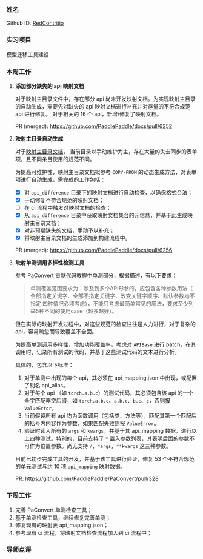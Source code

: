 ### 姓名

Github ID: [RedContritio](https://github.com/RedContritio)

### 实习项目

模型迁移工具建设


### 本周工作

1. **添加部分缺失的 api 映射文档**

    对于映射主目录文件中，存在部分 api 尚未开发映射文档。为实现映射主目录的自动生成，需要先对缺失的 api 映射文档进行补充并对存量的不符合规范 api 进行修复。
    对于相关的 16 个 api，新增/修复了映射文档。

    PR (merged): https://github.com/PaddlePaddle/docs/pull/6252

2. **映射主目录自动生成**

    对于[映射主目录文档](https://github.com/PaddlePaddle/docs/blob/develop/docs/guides/model_convert/convert_from_pytorch/pytorch_api_mapping_cn.md)，
    当前目录以手动维护为主，存在大量的失去同步的表单项，且不同条目使用的规范不同。

    为提高可维护性，映射主目录文档拟参考 `COPY-FROM` 的动态生成方法，对表单项进行自动生成，需完成的工作包括：

    - [x] 对 `api_difference` 目录下的映射文档进行自动检查，以确保格式合法；
    - [x] 手动修复不符合规范的映射文档；
    - [ ] 在 ci 流程中触发对映射文档的检查；
    - [x] 从 `api_difference` 目录中获取映射文档集合的元信息，并基于此生成映射主目录文档；
    - [x] 对非预期缺失的文档，手动予以补充；
    - [x] 将映射主目录文档的生成添加到构建流程中。

    PR (merged): https://github.com/PaddlePaddle/docs/pull/6256


3. **映射单测调用多样性检测工具**
    
    参考 [PaConvert 贡献代码教程中单测部分](https://github.com/PaddlePaddle/PaConvert/blob/master/docs/CONTRIBUTING.md#步骤5编写单元测试)，根据描述，有以下要求：

    > 单测覆盖范围要求为：涉及到多个API形参的，应包含各种参数用法（ 全部指定关键字、全部不指定关键字、改变关键字顺序、默认参数均不指定 四种情况必须考虑），不能只考虑最简单常见的用法，要求至少列举5种不同的使用case（越多越好）。

    但在实际的映射开发过程中，对这些规范的检查往往是人力进行，对于复杂的 api，容易疏忽而导致覆盖不全面。

    为提高单测调用多样性，增加功能覆盖率，考虑对 `APIBase` 进行 patch，在其调用时，记录所有测试的代码，并基于这些测试代码的文本进行分析。

    具体的，包含以下标准：

    1. 对于单测中出现的每个 api，其必须在 api_mapping.json 中出现，或配置了别名 api_alias。
    2. 对于每个 api （如 `torch.a.b.c`）的测试代码，其必须包含该 api 的一个全字匹配非空后缀，如 `torch.a.b.c`、`a.b.c`、`b.c`、`c`，否则报 `ValueError`。
    3. 当前假设所有 api 均为函数调用（包括类、方法等），匹配其第一个匹配后的括号内内容作为参数，如果匹配失败则报 `ValueError`。
    4. 验证时读入所有的 `args` 和 `kwargs`，并基于其 api_mapping 数据，进行以上四种测试。特别的，目前支持了 `*` 置入参数列表，其表明后面的参数不可作为位置参数。尚无支持 `/`，`*args`，`**kwargs` 这三种参数。

    目前已初步完成工具的开发，并基于该工具进行验证，修复 53 个不符合规范的单元测试与约 10 项 `api_mapping` 映射数据。

    PR: https://github.com/PaddlePaddle/PaConvert/pull/328


### 下周工作

1. 完善 PaConvert 单测检查工具；
2. 基于单测检查工具，继续修复完善单测；
3. 修复现有的映射表 api_mapping.json；
4. 参考现有 ci 流程，将映射文档检查流程加入到 ci 流程中；

### 导师点评
